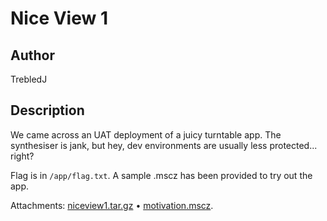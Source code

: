 # Nice View 1

## Author

TrebledJ

## Description

We came across an UAT deployment of a juicy turntable app. The synthesiser is jank, but hey, dev environments are usually less protected... right?

Flag is in `/app/flag.txt`. A sample .mscz has been provided to try out the app.

Attachments: [niceview1.tar.gz](challenge/niceview1.tar.gz) • [motivation.mscz](challenge/motivation.mscz).
